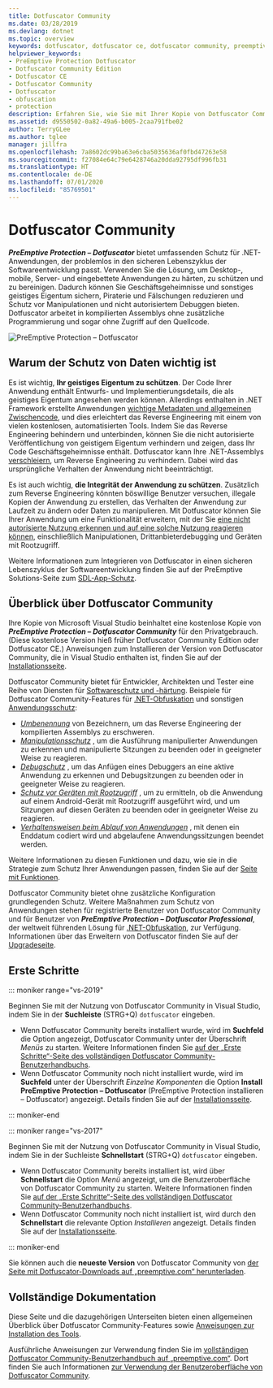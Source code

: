 ```yaml
---
title: Dotfuscator Community
ms.date: 03/28/2019
ms.devlang: dotnet
ms.topic: overview
keywords: dotfuscator, dotfuscator ce, dotfuscator community, preemptive, preemptive solutions, preemptive protection, protection, community edition, obfuskation, .NET, kostenlos, visual studio 2019, visual studio 2017, visual studio
helpviewer_keywords:
- PreEmptive Protection Dotfuscator
- Dotfuscator Community Edition
- Dotfuscator CE
- Dotfuscator Community
- Dotfuscator
- obfuscation
- protection
description: Erfahren Sie, wie Sie mit Ihrer Kopie von Dotfuscator Community, die in Visual Studio kostenlos enthalten ist, Ihre .NET-Anwendungen schützen können.
ms.assetid: d9550502-0a82-49a6-b005-2caa791fbe02
author: TerryGLee
ms.author: tglee
manager: jillfra
ms.openlocfilehash: 7a8602dc99ba63e6cba5035636af0fbd47263e58
ms.sourcegitcommit: f27084e64c79e6428746a20dda92795df996fb31
ms.translationtype: HT
ms.contentlocale: de-DE
ms.lasthandoff: 07/01/2020
ms.locfileid: "85769501"
---
```

# <a name="dotfuscator-community"></a>Dotfuscator Community

***PreEmptive Protection – Dotfuscator*** bietet umfassenden Schutz für .NET-Anwendungen, der problemlos in den sicheren Lebenszyklus der Softwareentwicklung passt.
Verwenden Sie die Lösung, um Desktop-, mobile, Server- und eingebettete Anwendungen zu härten, zu schützen und zu bereinigen. Dadurch können Sie Geschäftsgeheimnisse und sonstiges geistiges Eigentum sichern, Piraterie und Fälschungen reduzieren und Schutz vor Manipulationen und nicht autorisiertem Debuggen bieten.
Dotfuscator arbeitet in kompilierten Assemblys ohne zusätzliche Programmierung und sogar ohne Zugriff auf den Quellcode.

![PreEmptive Protection – Dotfuscator](media/header.svg)

## <a name="why-protection-matters"></a>Warum der Schutz von Daten wichtig ist

Es ist wichtig, **Ihr geistiges Eigentum zu schützen**.
Der Code Ihrer Anwendung enthält Entwurfs- und Implementierungsdetails, die als geistiges Eigentum angesehen werden können.
Allerdings enthalten in .NET Framework erstellte Anwendungen [wichtige Metadaten und allgemeinen Zwischencode][assemblies], und dies erleichtert das Reverse Engineering mit einem von vielen kostenlosen, automatisierten Tools.
Indem Sie das Reverse Engineering behindern und unterbinden, können Sie die nicht autorisierte Veröffentlichung von geistigem Eigentum verhindern und zeigen, dass Ihr Code Geschäftsgeheimnisse enthält.
Dotfuscator kann Ihre .NET-Assemblys [verschleiern][obfuscation], um Reverse Engineering zu verhindern. Dabei wird das ursprüngliche Verhalten der Anwendung nicht beeinträchtigt.

Es ist auch wichtig, **die Integrität der Anwendung zu schützen**.
Zusätzlich zum Reverse Engineering könnten böswillige Benutzer versuchen, illegale Kopien der Anwendung zu erstellen, das Verhalten der Anwendung zur Laufzeit zu ändern oder Daten zu manipulieren.
Mit Dotfuscator können Sie Ihrer Anwendung um eine Funktionalität erweitern, mit der Sie [eine nicht autorisierte Nutzung erkennen und auf eine solche Nutzung reagieren können][checks], einschließlich Manipulationen, Drittanbieterdebugging und Geräten mit Rootzugriff.

Weitere Informationen zum Integrieren von Dotfuscator in einen sicheren Lebenszyklus der Softwareentwicklung finden Sie auf der PreEmptive Solutions-Seite zum [SDL-App-Schutz][sdl-protection].

## <a name="about-dotfuscator-community"></a>Überblick über Dotfuscator Community

Ihre Kopie von Microsoft Visual Studio beinhaltet eine kostenlose Kopie von ***PreEmptive Protection – Dotfuscator Community*** für den Privatgebrauch.
(Diese kostenlose Version hieß früher Dotfuscator Community Edition oder Dotfuscator CE.) Anweisungen zum Installieren der Version von Dotfuscator Community, die in Visual Studio enthalten ist, finden Sie auf der [Installationsseite][install].

Dotfuscator Community bietet für Entwickler, Architekten und Tester eine Reihe von Diensten für [Softwareschutz und -härtung][software-protection].
Beispiele für Dotfuscator Community-Features für [.NET-Obfuskation][obfuscation] und sonstigen [Anwendungsschutz][app-protection]:

* *[Umbenennung][renaming]* von Bezeichnern, um das Reverse Engineering der kompilierten Assemblys zu erschweren.
* *[Manipulationsschutz][tamper]* , um die Ausführung manipulierter Anwendungen zu erkennen und manipulierte Sitzungen zu beenden oder in geeigneter Weise zu reagieren.
* *[Debugschutz][debug]* , um das Anfügen eines Debuggers an eine aktive Anwendung zu erkennen und Debugsitzungen zu beenden oder in geeigneter Weise zu reagieren.
* *[Schutz vor Geräten mit Rootzugriff][root]* , um zu ermitteln, ob die Anwendung auf einem Android-Gerät mit Rootzugriff ausgeführt wird, und um Sitzungen auf diesen Geräten zu beenden oder in geeigneter Weise zu reagieren.
* *[Verhaltensweisen beim Ablauf von Anwendungen][shelflife]* , mit denen ein Enddatum codiert wird und abgelaufene Anwendungssitzungen beendet werden.

Weitere Informationen zu diesen Funktionen und dazu, wie sie in die Strategie zum Schutz Ihrer Anwendungen passen, finden Sie auf der [Seite mit Funktionen][capabilities].

Dotfuscator Community bietet ohne zusätzliche Konfiguration grundlegenden Schutz.
Weitere Maßnahmen zum Schutz von Anwendungen stehen für registrierte Benutzer von Dotfuscator Community und für Benutzer von ***PreEmptive Protection – Dotfuscator Professional***, der weltweit führenden Lösung für [.NET-Obfuskation][net-obfuscator], zur Verfügung.
Informationen über das Erweitern von Dotfuscator finden Sie auf der [Upgradeseite][upgrades].

## <a name="getting-started"></a>Erste Schritte

::: moniker range="vs-2019"

Beginnen Sie mit der Nutzung von Dotfuscator Community in Visual Studio, indem Sie in der **Suchleiste** (STRG+Q) `dotfuscator` eingeben.

* Wenn Dotfuscator Community bereits installiert wurde, wird im **Suchfeld** die Option angezeigt, Dotfuscator Community unter der Überschrift *Menüs* zu starten. Weitere Informationen finden Sie [auf der „Erste Schritte“-Seite des vollständigen Dotfuscator Community-Benutzerhandbuchs][get-started].
* Wenn Dotfuscator Community noch nicht installiert wurde, wird im **Suchfeld** unter der Überschrift *Einzelne Komponenten* die Option **Install PreEmptive Protection – Dotfuscator** (PreEmptive Protection installieren – Dotfuscator) angezeigt. Details finden Sie auf der [Installationsseite][install].

::: moniker-end

::: moniker range="vs-2017"

Beginnen Sie mit der Nutzung von Dotfuscator Community in Visual Studio, indem Sie in der Suchleiste **Schnellstart** (STRG+Q) `dotfuscator` eingeben.

* Wenn Dotfuscator Community bereits installiert ist, wird über **Schnellstart** die Option *Menü* angezeigt, um die Benutzeroberfläche von Dotfuscator Community zu starten. Weitere Informationen finden Sie [auf der „Erste Schritte“-Seite des vollständigen Dotfuscator Community-Benutzerhandbuchs][get-started].
* Wenn Dotfuscator Community noch nicht installiert ist, wird durch den **Schnellstart** die relevante Option *Installieren* angezeigt. Details finden Sie auf der [Installationsseite][install].

::: moniker-end

Sie können auch die **neueste Version** von Dotfuscator Community von [der Seite mit Dotfuscator-Downloads auf „preemptive.com“ herunterladen][download].

## <a name="full-documentation"></a>Vollständige Dokumentation

Diese Seite und die dazugehörigen Unterseiten bieten einen allgemeinen Überblick über Dotfuscator Community-Features sowie [Anweisungen zur Installation des Tools][install].

Ausführliche Anweisungen zur Verwendung finden Sie im [vollständigen Dotfuscator Community-Benutzerhandbuch auf „preemptive.com“][full]. Dort finden Sie auch Informationen [zur Verwendung der Benutzeroberfläche von Dotfuscator Community][get-started].

<!-- Copyright © 2019 PreEmptive Solutions, LLC -->

[assemblies]:  /dotnet/standard/assembly-format
[software-protection]:  https://www.preemptive.com/software-protection
[obfuscation]:  https://www.preemptive.com/obfuscation
[app-protection]:  https://www.preemptive.com/application-protection
[sdl-protection]:  https://www.preemptive.com/solutions/SDL-App-Protection
[net-obfuscator]:  https://www.preemptive.com/products/dotfuscator/overview
[download]:  https://www.preemptive.com/products/dotfuscator/downloads

[install]:  install.md
[capabilities]:  capabilities.md
[upgrades]:  upgrades.md

[get-started]:  https://www.preemptive.com/dotfuscator/ce/docs/help/gui_getstarted.html

[renaming]:  https://www.preemptive.com/dotfuscator/ce/docs/help/obfuscation_renaming.html

[checks]:  https://www.preemptive.com/dotfuscator/ce/docs/help/checks_overview.html
[tamper]:  https://www.preemptive.com/dotfuscator/ce/docs/help/checks_tamper.html
[debug]:  https://www.preemptive.com/dotfuscator/ce/docs/help/checks_debug.html
[root]: https://www.preemptive.com/dotfuscator/ce/docs/help/checks_root.html
[shelflife]:  https://www.preemptive.com/dotfuscator/ce/docs/help/checks_shelflife.html

[full]:  https://www.preemptive.com/dotfuscator/ce/docs/help/index.html
